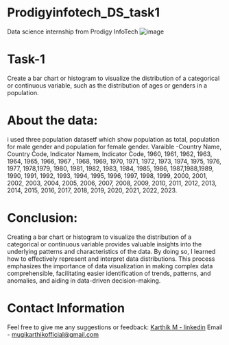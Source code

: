 # Prodigyinfotech_DS_task1
Data science internship from Prodigy InfoTech
![image](https://github.com/MugiKarthik/Prodigyinfotech_DS_task1/assets/159174033/da799796-39c4-4887-9f8b-5a719b57cfb4)

# Task-1
Create a bar chart or histogram to visualize the distribution of a categorical or continuous variable, such as the distribution of ages or genders in a population.

# About the data:
i used three population datasetf which show population as total, population for male gender and population for female gender.
Varaible -Country Name, Country Code, Indicator Namem, Indicator Code, 1960, 1961, 1962, 1963, 1964, 1965, 1966, 1967 , 1968, 1969, 1970, 1971, 1972, 1973, 1974, 1975, 1976, 1977, 1978,1979, 1980, 1981, 1982, 1983, 1984, 1985, 1986, 1987,1988,1989, 1990, 1991, 1992, 1993, 1994, 1995, 1996, 1997, 1998, 1999, 2000, 2001, 2002, 2003, 2004, 2005, 2006, 2007, 2008, 2009, 2010, 2011, 2012, 2013, 2014, 2015, 2016, 2017, 2018, 2019, 2020, 2021, 2022, 2023.

# Conclusion:
Creating a bar chart or histogram to visualize the distribution of a categorical or continuous variable provides valuable insights into the underlying patterns and characteristics of the data. By doing so, I learned how to effectively represent and interpret data distributions. This process emphasizes the importance of data visualization in making complex data comprehensible, facilitating easier identification of trends, patterns, and anomalies, and aiding in data-driven decision-making.

# Contact Information 
Feel free to give me any suggestions or feedback:
[Karthik M - linkedin](https://www.linkedin.com/in/karthik-m-97b759202/) 
Email - mugikarthikofficial@gmail.com






